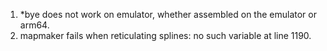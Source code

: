 1. *bye does not work on emulator, whether assembled on the emulator or arm64.
2. mapmaker fails when reticulating splines: no such variable at line 1190.